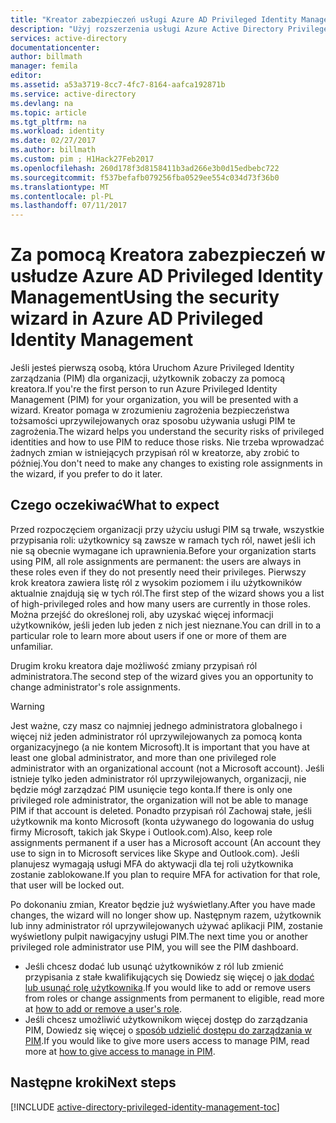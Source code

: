 ```yaml
---
title: "Kreator zabezpieczeń usługi Azure AD Privileged Identity Management"
description: "Użyj rozszerzenia usługi Azure Active Directory Privileged Identity Management po raz pierwszy zostanie wyświetlona za pomocą Kreatora zabezpieczeń. W tym artykule opisano kroki dotyczące korzystania z kreatora."
services: active-directory
documentationcenter: 
author: billmath
manager: femila
editor: 
ms.assetid: a53a3719-8cc7-4fc7-8164-aafca192871b
ms.service: active-directory
ms.devlang: na
ms.topic: article
ms.tgt_pltfrm: na
ms.workload: identity
ms.date: 02/27/2017
ms.author: billmath
ms.custom: pim ; H1Hack27Feb2017
ms.openlocfilehash: 260d178f3d8158411b3ad266e3b0d15edbebc722
ms.sourcegitcommit: f537befafb079256fba0529ee554c034d73f36b0
ms.translationtype: MT
ms.contentlocale: pl-PL
ms.lasthandoff: 07/11/2017
---
```

# <a name="using-the-security-wizard-in-azure-ad-privileged-identity-management"></a><span data-ttu-id="218ed-104">Za pomocą Kreatora zabezpieczeń w usłudze Azure AD Privileged Identity Management</span><span class="sxs-lookup"><span data-stu-id="218ed-104">Using the security wizard in Azure AD Privileged Identity Management</span></span> 
<span data-ttu-id="218ed-105">Jeśli jesteś pierwszą osobą, która Uruchom Azure Privileged Identity zarządzania (PIM) dla organizacji, użytkownik zobaczy za pomocą kreatora.</span><span class="sxs-lookup"><span data-stu-id="218ed-105">If you're the first person to run Azure Privileged Identity Management (PIM) for your organization, you will be presented with a wizard.</span></span> <span data-ttu-id="218ed-106">Kreator pomaga w zrozumieniu zagrożenia bezpieczeństwa tożsamości uprzywilejowanych oraz sposobu używania usługi PIM te zagrożenia.</span><span class="sxs-lookup"><span data-stu-id="218ed-106">The wizard helps you understand the security risks of privileged identities and how to use PIM to reduce those risks.</span></span> <span data-ttu-id="218ed-107">Nie trzeba wprowadzać żadnych zmian w istniejących przypisań ról w kreatorze, aby zrobić to później.</span><span class="sxs-lookup"><span data-stu-id="218ed-107">You don't need to make any changes to existing role assignments in the wizard, if you prefer to do it later.</span></span>

## <a name="what-to-expect"></a><span data-ttu-id="218ed-108">Czego oczekiwać</span><span class="sxs-lookup"><span data-stu-id="218ed-108">What to expect</span></span>
<span data-ttu-id="218ed-109">Przed rozpoczęciem organizacji przy użyciu usługi PIM są trwałe, wszystkie przypisania roli: użytkownicy są zawsze w ramach tych ról, nawet jeśli ich nie są obecnie wymagane ich uprawnienia.</span><span class="sxs-lookup"><span data-stu-id="218ed-109">Before your organization starts using PIM, all role assignments are permanent: the users are always in these roles even if they do not presently need their privileges.</span></span>  <span data-ttu-id="218ed-110">Pierwszy krok kreatora zawiera listę ról z wysokim poziomem i ilu użytkowników aktualnie znajdują się w tych ról.</span><span class="sxs-lookup"><span data-stu-id="218ed-110">The first step of the wizard shows you a list of high-privileged roles and how many users are currently in those roles.</span></span> <span data-ttu-id="218ed-111">Można przejść do określonej roli, aby uzyskać więcej informacji użytkowników, jeśli jeden lub jeden z nich jest nieznane.</span><span class="sxs-lookup"><span data-stu-id="218ed-111">You can drill in to a particular role to learn more about users if one or more of them are unfamiliar.</span></span>

<span data-ttu-id="218ed-112">Drugim kroku kreatora daje możliwość zmiany przypisań ról administratora.</span><span class="sxs-lookup"><span data-stu-id="218ed-112">The second step of the wizard gives you an opportunity to change administrator's role assignments.</span></span>  

> [!WARNING]
> <span data-ttu-id="218ed-113">Jest ważne, czy masz co najmniej jednego administratora globalnego i więcej niż jeden administrator ról uprzywilejowanych za pomocą konta organizacyjnego (a nie kontem Microsoft).</span><span class="sxs-lookup"><span data-stu-id="218ed-113">It is important that you have at least one global administrator, and more than one privileged role administrator with an organizational account (not a Microsoft account).</span></span> <span data-ttu-id="218ed-114">Jeśli istnieje tylko jeden administrator ról uprzywilejowanych, organizacji, nie będzie mógł zarządzać PIM usunięcie tego konta.</span><span class="sxs-lookup"><span data-stu-id="218ed-114">If there is only one privileged role administrator, the organization will not be able to manage PIM if that account is deleted.</span></span>
> <span data-ttu-id="218ed-115">Ponadto przypisań ról Zachowaj stałe, jeśli użytkownik ma konto Microsoft (konta używanego do logowania do usług firmy Microsoft, takich jak Skype i Outlook.com).</span><span class="sxs-lookup"><span data-stu-id="218ed-115">Also, keep role assignments permanent if a user has a Microsoft account (An account they use to sign in to Microsoft services like Skype and Outlook.com).</span></span> <span data-ttu-id="218ed-116">Jeśli planujesz wymagają usługi MFA do aktywacji dla tej roli użytkownika zostanie zablokowane.</span><span class="sxs-lookup"><span data-stu-id="218ed-116">If you plan to require MFA for activation for that role, that user will be locked out.</span></span>
> 
> 

<span data-ttu-id="218ed-117">Po dokonaniu zmian, Kreator będzie już wyświetlany.</span><span class="sxs-lookup"><span data-stu-id="218ed-117">After you have made changes, the wizard will no longer show up.</span></span> <span data-ttu-id="218ed-118">Następnym razem, użytkownik lub inny administrator ról uprzywilejowanych używać aplikacji PIM, zostanie wyświetlony pulpit nawigacyjny usługi PIM.</span><span class="sxs-lookup"><span data-stu-id="218ed-118">The next time you or another privileged role administrator use PIM, you will see the PIM dashboard.</span></span>  

* <span data-ttu-id="218ed-119">Jeśli chcesz dodać lub usunąć użytkowników z ról lub zmienić przypisania z stałe kwalifikujących się Dowiedz się więcej o [jak dodać lub usunąć rolę użytkownika](active-directory-privileged-identity-management-how-to-add-role-to-user.md).</span><span class="sxs-lookup"><span data-stu-id="218ed-119">If you would like to add or remove users from roles or change assignments from permanent to eligible, read more at [how to add or remove a user's role](active-directory-privileged-identity-management-how-to-add-role-to-user.md).</span></span>
* <span data-ttu-id="218ed-120">Jeśli chcesz umożliwić użytkownikom więcej dostęp do zarządzania PIM, Dowiedz się więcej o [sposób udzielić dostępu do zarządzania w PIM](active-directory-privileged-identity-management-how-to-give-access-to-pim.md).</span><span class="sxs-lookup"><span data-stu-id="218ed-120">If you would like to give more users access to manage PIM, read more at [how to give access to manage in PIM](active-directory-privileged-identity-management-how-to-give-access-to-pim.md).</span></span>

## <a name="next-steps"></a><span data-ttu-id="218ed-121">Następne kroki</span><span class="sxs-lookup"><span data-stu-id="218ed-121">Next steps</span></span>
[!INCLUDE [active-directory-privileged-identity-management-toc](../../includes/active-directory-privileged-identity-management-toc.md)]

